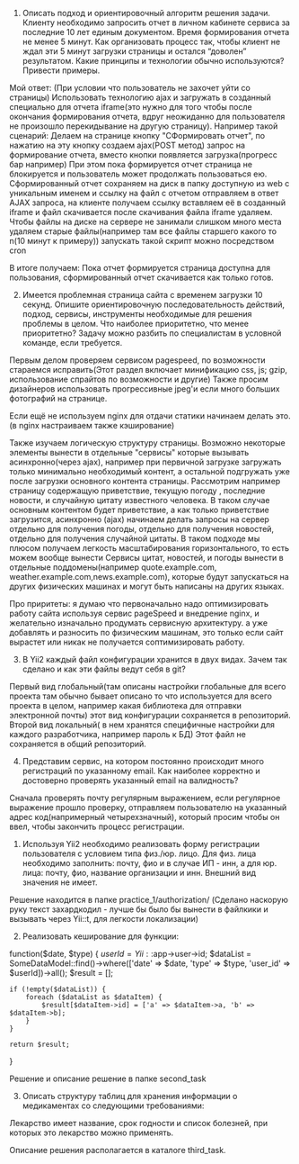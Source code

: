  1) Описать подход и ориентировочный алгоритм решения задачи. Клиенту необходимо запросить отчет в личном кабинете сервиса за последние 10 лет единым документом.
 Время формирования отчета не менее 5 минут. Как организовать процесс так, чтобы клиент не ждал эти 5 минут загрузки страницы и остался “доволен” результатом.
 Какие принципы и технологии обычно используются? Привести примеры.
 
 Мой ответ:
 (При условии что пользователь не захочет уйти со страницы) Использовать технологию ajax и 
 загружать в созданный специально для отчета iframe(это нужно для того чтобы после окончания формирования отчета, 
 вдруг неожиданно для пользователя не произошло перекидывание на другую страницу).
 Например такой сценарий:
 Делаем на странице кнопку "СФормировать отчет", по нажатию на эту кнопку создаем ajax(POST метод) запрос на формирование отчета, 
 вместо кнопки появляется загрузка(прогресс бар например)
При этом пока формируется отчет страница не блокируется и пользователь может продолжать пользоваться ею. Сформированный отчет сохраняем на диск в папку доступную из web с уникальным именем 
 и ссылку на файл с отчетом отправляем в ответ AJAX запроса, на клиенте получаем ссылку вставляем её в созданный iframe и файл скачивается после скачивания файла iframe удаляем. 
 Чтобы файлы на диске на сервере не занимали слишком много места удаляем старые файлы(например там все файлы старшего какого то n(10 минут к примеру)) запускать такой скрипт можно посредством  cron  
 
 В итоге получаем: Пока отчет формируется страница доступна для пользования, сформированный отчет скачивается как только готов.
 
 
 2) Имеется проблемная страница сайта с временем загрузки 10 секунд. Опишите ориентировочную последовательность действий, подход, сервисы, инструменты необходимые для решения проблемы в целом. Что наиболее приоритетно, что менее приоритетно? Задачу можно разбить по специалистам в условной команде, если требуется.
 
 Первым делом проверяем сервисом pagespeed, по возможности стараемся исправить(Этот раздел включает минификацию css, js; gzip, использование спрайтов по возможности и другие)
 Также просим дизайнеров использовать прогрессивные jpeg'и если много больших фотографий на странице.
 
 Если ещё не используем nginx для отдачи статики начинаем делать это.(в nginx настраиваем также кэширование)
 
 Также изучаем логическую структуру страницы. Возможно некоторые элементы вынести в отдельные "сервисы" которые вызывать асинхронно(через ajax), например при первичной загрузке загружать только 
 минимально необходимый контент, а остальной подгружать уже после загрузки основного контента страницы. 
 Рассмотрим например страницу содержащую приветствие, текущую погоду , последние новости, и случайную цитату известного человека. В таком случае основным контентом будет приветствие, а как 
 только приветствие загрузится, асинхронно (ajax) начинаем делать запросы на сервер отдельно для получения погоды, отдельно для получения новостей, отдельно для получения случайной цитаты. 
 В таком подходе мы плюсом получаем легкость масштабирования горизонтального, то есть можем вообще вынести  Сервисы цитат, новостей, и погоды вынести в отдельные поддомены(например quote.example.com, weather.example.com,news.example.com),  которые будут запускаться на других
 физических машинах и могут быть написаны на других языках.

 Про приритеты: я думаю  что первоначально надо оптимизировать работу сайта используя сервис pageSpeed и внедрение nginx, и желательно изначально продумать сервисную архитектуру. а уже добавлять и разносить по физическим машинам, это только если сайт вырастет или никак не получается соптимизировать работу.
 

 3) В Yii2 каждый файл конфигурации хранится в двух видах. Зачем так сделано и как эти файлы ведут себя в git?
 
 Первый вид глобальный(там описаны настройки глобальные для всего проекта там обычно бывает описано то что используется для всего проекта в целом, например какая библиотека для отправки электронной почты) этот вид конфигурации сохраняется в репозиторий. 
 Второй вид локальный( в нем хранятся специфичные настройки для каждого разработчика, например пароль к БД) Этот файл не сохраняется в общий репозиторий.


4) Представим сервис, на котором постоянно происходит много регистраций по указанному email. Как наиболее корректно и достоверно проверять указанный email на валидность?

Сначала проверять почту регулярным выражением, если регулярное выражение прошло проверку, отправляем пользователю на указанный адрес код(напримерный четырехзначный), который просим чтобы он ввел, чтобы закончить процесс регистрации.
 
 


1. Используя Yii2 необходимо реализовать форму регистрации пользователя с условием типа физ./юр. лицо. Для физ. лица необходимо заполнить: почту, фио и в случае ИП - инн, а для юр. лица: почту, фио, название организации и инн.
Внешний вид значения не имеет.

Решение находится в папке practice_1/authorization/ (Сделано наскорую руку текст захардкодил - лучше бы было бы вынести в файлкики и вызывать через Yii::t, для легкости локализации)

2. Реализовать кеширование для функции:

function($date, $type) {
    $userId = Yii::$app->user->id;
    $dataList = SomeDataModel::find()->where(['date' => $date, 'type' => $type, 'user_id' => $userId])->all();
    $result = [];

    if (!empty($dataList)) {
        foreach ($dataList as $dataItem) {
            $result[$dataItem->id] = ['a' => $dataItem->a, 'b' => $dataItem->b];
        }
    }

    return $result;
}

Решение и описание решение в папке second_task




3. Описать структуру таблиц для хранения информации о медикаментах со следующими требованиями:

Лекарство имеет название, срок годности и список болезней, при которых это лекарство можно применять.

Описание решения располагается в каталоге third_task.
